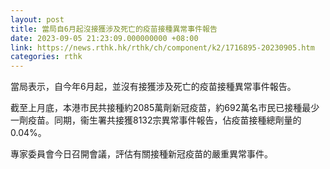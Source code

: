 ```yaml
---
layout: post
title: 當局自6月起沒接獲涉及死亡的疫苗接種異常事件報告
date: 2023-09-05 21:23:09.000000000 +08:00
link: https://news.rthk.hk/rthk/ch/component/k2/1716895-20230905.htm
categories: rthk
---
```


當局表示，自今年6月起，並沒有接獲涉及死亡的疫苗接種異常事件報告。

截至上月底，本港市民共接種約2085萬劑新冠疫苗，約692萬名市民已接種最少一劑疫苗。同期，衞生署共接獲8132宗異常事件報告，佔疫苗接種總劑量的0.04%。

專家委員會今日召開會議，評估有關接種新冠疫苗的嚴重異常事件。
